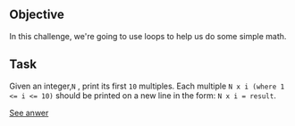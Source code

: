 ## Objective 

In this challenge, we're going to use loops to help us do some simple math.

## Task

Given an integer,`N` , print its first `10` multiples. Each multiple `N x i (where 1 <= i <= 10)` should be printed on a new line in the form: `N x i = result`.

[See anwer](005-java-loops-1)
